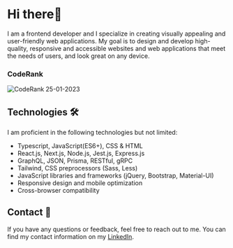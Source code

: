 # Hi there👋

I am a frontend developer and I specialize in creating visually appealing and user-friendly web applications. My goal is to design and develop high-quality, responsive and accessible websites and web applications that meet the needs of users, and look great on any device.

### CodeRank
![CodeRank 25-01-2023](https://cr-ss-service.azurewebsites.net/api/ScreenShot?widget=summary&username=bielcoelho)

## **Technologies 🛠**

I am proficient in the following technologies but not limited:

- Typescript, JavaScript(ES6+), CSS & HTML
- React.js, Next.js, Node.js, Jest.js, Express.js
- GraphQL, JSON, Prisma, RESTful, gRPC
- Tailwind, CSS preprocessors (Sass, Less)
- JavaScript libraries and frameworks (jQuery, Bootstrap, Material-UI)
- Responsive design and mobile optimization
- Cross-browser compatibility

## **Contact 💬**

If you have any questions or feedback, feel free to reach out to me.
You can find my contact information on my [LinkedIn](https://www.linkedin.com/in/bieowcoelho/).
<!--
**BielCoelho/bielcoelho** is a ✨ _special_ ✨ repository because its `README.md` (this file) appears on your GitHub profile.

Here are some ideas to get you started:

- 🔭 I’m currently working on ...
- 🌱 I’m currently learning ...
- 👯 I’m looking to collaborate on ...
- 🤔 I’m looking for help with ...
- 💬 Ask me about ...
- 📫 How to reach me: ...
- 😄 Pronouns: ...
- ⚡ Fun fact: ...
-->
